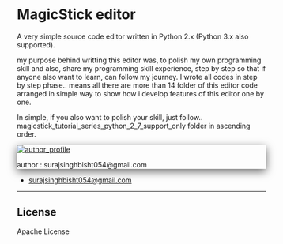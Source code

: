 # MagicStick editor

A very simple source code editor written in Python 2.x (Python 3.x also supported).


my purpose behind writting this editor was, to polish my own programming skill and also, share my programming skill experience, step by step so that if anyone also want to learn, can follow my journey. I wrote all codes in step by step phase.. means all there are more than 14 folder of this editor code arranged in simple way to show how i develop features of this editor one by one.


In simple, if you also want to polish your skill, just follow.. magicstick_tutorial_series_python_2_7_support_only folder in ascending order.



<div style="box-shadow: 0 5px 18px rgba(0, 0, 0, 0.6);">

<a href="https://surajsinghbisht054.blogspot.com" target="_blank">

![author_profile](https://1.bp.blogspot.com/-PX4oBdjyb14/XbOCqgWpATI/AAAAAAAAELo/-jSsyNSMHmkXGXtw9qCT68qiUNqDE2NcACNcBGAsYHQ/s400/logo.png)

</a>

<p> author : surajsinghbisht054@gmail.com </p>

</div>



- surajsinghbisht054@gmail.com


----

## License

Apache License


